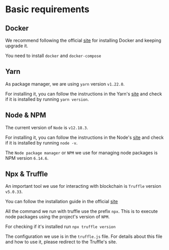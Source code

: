 # Basic requirements

## Docker

We recommend following the official [site](https://docs.docker.com/get-docker/) for installing Docker and keeping upgrade it.

You need to install `docker` and `docker-compose`

## Yarn

As package manager, we are using `yarn` version `v1.22.0`.

For installing it, you can follow the instructions in the Yarn's [site](https://yarnpkg.com/getting-started/install) and check if it is installed by running `yarn version`.

## Node & NPM

The current version of `Node` is `v12.18.3`.

For installing it, you can follow the instructions in the Node's [site](https://nodejs.org/en/) and check if it is installed by running `node -v`.

The `Node package manager` or `NPM` we use for managing node packages is NPM version `6.14.6`.

## Npx & Truffle

An important tool we use for interacting with blockchain is `Truffle` version `v5.0.33`.

You can follow the installation guide in the official [site](https://www.trufflesuite.com/truffle)

All the command we run with truffle use the prefix `npx`. This is to execute node packages using the project's version of `NPM`.

For checking if it's installed run `npx truffle version`

The configuration we use is in the `truffle.js` file. For details about this file and how to use it, please redirect to the Truffle's site.